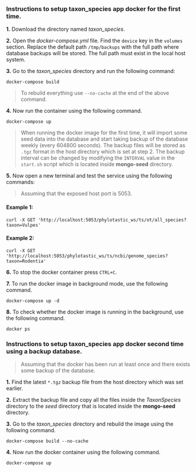 ### Instructions to setup taxon_species app docker for the first time. 

**1.** Download the directory named *taxon_species*.

**2.** Open the *docker-compose.yml* file. Find the `device` key in the `volumes` section. Replace the default path `/tmp/backups` with the full path where database backups will be stored. The full path must exist in the local host system.

**3.** Go to the *taxon_species* directory and run the following command:

``
docker-compose build
``
> To rebuild everything use `--no-cache` at the end of the above command.

**4.** Now run the container using the following command.

``
docker-compose up
``

> When running the docker image for the first time, it will import some seed data into the database and start taking backup of the database weekly (every 604800 seconds). The backup files will be stored as `.tgz` format in the host directory which is set at step 2. The backup interval can be changed by modifying the `INTERVAL` value in the `start.sh` script which is located inside **mongo-seed** directory.

**5.** Now open a new terminal and test the service using the following commands:

> Assuming that the exposed host port is 5053. 

#### Example 1:
``
curl -X GET 'http://localhost:5053/phylotastic_ws/ts/ot/all_species?taxon=Vulpes'
``

#### Example 2:
``
curl -X GET 'http://localhost:5053/phylotastic_ws/ts/ncbi/genome_species?taxon=Rodentia'
``

**6.** To stop the docker container press `CTRL+C`.

**7.** To run the docker image in background mode, use the following command.

``
docker-compose up -d
`` 

**8.** To check whether the docker image is running in the background, use the following command.

``
docker ps
``

### Instructions to setup taxon_species app docker second time using a backup database. 

> Assuming that the docker has been run at least once and there exists some backup of the database.

**1.** Find the latest `*.tgz` backup file from the host directory which was set earlier.

**2.** Extract the backup file and copy all the files inside the *TaxonSpecies* directory to the *seed* directory that is located inside the **mongo-seed** directory. 

**3.** Go to the *taxon_species* directory and rebuild the image using the following command.

``
docker-compose build --no-cache
``

**4.** Now run the docker container using the following command.

``
docker-compose up
``
